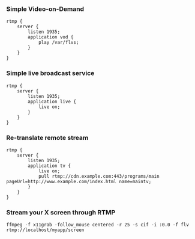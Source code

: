 ### Simple Video-on-Demand

    rtmp {
        server {
            listen 1935;
            application vod {
                play /var/flvs;
            }
        }
    }

### Simple live broadcast service

    rtmp {
        server {
            listen 1935;
            application live {
                live on;
            }
        }
    }

### Re-translate remote stream

    rtmp {
        server {
            listen 1935;
            application tv {
                live on;
                pull rtmp://cdn.example.com:443/programs/main pageUrl=http://www.example.com/index.html name=maintv;
            }
        }
    }

### Stream your X screen through RTMP

    ffmpeg -f x11grab -follow_mouse centered -r 25 -s cif -i :0.0 -f flv rtmp://localhost/myapp/screen